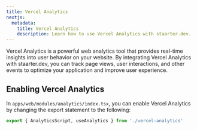 ```yaml
---
title: Vercel Analytics
nextjs:
  metadata:
    title: Vercel Analytics
    description: Learn how to use Vercel Analytics with staarter.dev.
---
```


Vercel Analytics is a powerful web analytics tool that provides real-time insights into user behavior on your website. By integrating Vercel Analytics with staarter.dev, you can track page views, user interactions, and other events to optimize your application and improve user experience.

## Enabling Vercel Analytics

In `apps/web/modules/analytics/index.tsx`, you can enable Vercel Analytics by changing the export statement to the following:

```jsx
export { AnalyticsScript, useAnalytics } from './vercel-analytics'
```
